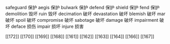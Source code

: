 




safeguard 保护
aegis 保护
bulwark 保护
defend 保护
shield 保护
fend 保护
demolition 毁坏
ruin 毁坏
decimation 破坏
devastation 破坏
blemish 破坏
mar 破坏
spoil 破坏
compromise 破坏
sabotage 破坏
damage 破坏
impairment 破坏
deface 损伤
impair 损坏
injure 损害

[[172]]
[[170]]
[[169]]
[[168]]
[[161]]
[[162]]
[[163]]
[[164]]
[[166]]
[[167]]